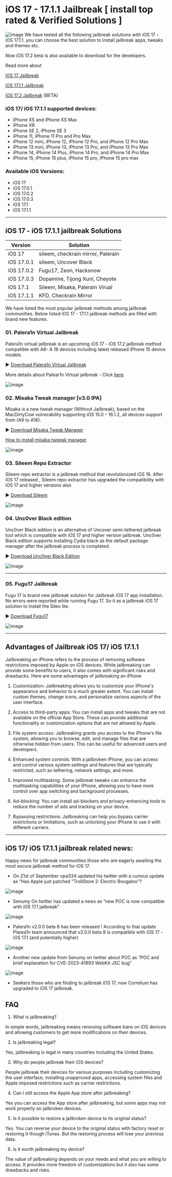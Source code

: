 


# iOS 17 - 17.1.1 Jailbreak [ install top rated & Verified Solutions ]
![image](https://github.com/jbspot/iOS-17-Jailbreak/blob/main/17banner.jpg)
We have tested all the following jailbreak solutions with iOS 17 - iOS 17.1.1. you can choose the best solution to install jailbreak apps, tweaks and themes etc.

Now iOS 17.2 beta is also available to download for the developers.

Read more about

[iOS 17 Jailbreak](https://pangu8.com/ios-17-jailbreak/) 

[iOS 17.1.1 Jailbreak](https://pangu8.com/ios-17-1-jailbreak/)

[iOS 17.2 Jailbreak](https://pangu8.com/ios-17-2-jailbreak/) (BETA)


### iOS 17/ iOS 17.1.1 supported devices:
- iPhone XS and iPhone XS Max
- iPhone XR
- iPhone SE 2, iPhone SE 3
- iPhone 11, iPhone 11 Pro and Pro Max
- iPhone 12 mini, iPhone 12, iPhone 12 Pro, and iPhone 12 Pro Max
- iPhone 13 mini, iPhone 13, iPhone 13 Pro, and iPhone 13 Pro Max
- iPhone 14, iPhone 14 Plus, iPhone 14 Pro, and iPhone 14 Pro Max
- iPhone 15, iPhone 15 plus, iPhone 15 pro, iPhone 15 pro max

### Available iOS Versions:
- iOS 17
- iOS 17.0.1
- iOS 17.0.2
- iOS 17.0.3
- iOS 17.1
- iOS 17.1.1

<hr>

## iOS 17  - iOS 17.1.1 jailbreak Solutions

<p align="center">
  
| Version  | Solution |
| ------------- | ------------- |
| iOS 17  | sileem, checkrain mirror, Palerain  |
| iOS 17.0.1  | sileem, Uncover Black  |
| iOS 17.0.2  | Fugu17, Zeon, Hacksnow  |
| iOS 17.0.3  | Dopamine, Tijong Xuni, Cheyote  | 
| iOS 17.1  | Sileem, Misaka, Palerain Virual  | 
| iOS 17.1.1  | KFD, Checkrain Mirror  | 

</p>

We have listed the most popular jailbreak methods among jailbreak communities. Below listed iOS 17 - 17.1.1 jailbreak methods are filled with brand new features.

### 01. Palera1n Virtual Jailbreak

Palera1n virtual jailbreak is an upcoming iOS 17 - iOS 17.2 jailbreak method compatible with A8- A 16 devices including latest released iPhone 15 device models.

▶ [Download Palera1n Virtual Jailbreak](https://download.pangu8.com/install/palerain-virtual/17/)

More details about Palear1n Virtual jailbreak - Click <a href="https://github.com/jbspot/Palera1n-Jailbreak">here</a>

![image](https://github.com/jbspot/iOS-17-Jailbreak/assets/148752383/4bdf2912-7684-4989-9acf-4c9da0abd9fe)

### 02. Misaka Tweak manager [v3.0 IPA]

Misaka is a new tweak manager (Without Jailbreak), based on the MacDirtyCow vulnerability supporting iOS 15.0 – 16.1.2, all devices support from (A9 to A16).

▶ [Download Misaka Tweak Manager](https://discord.com/channels/1074625970029477919/1091743906342895727)

[How to install misaka tweeak manager](https://pangu8.com/latest/misaka-tweak-manager/#misaka-guide)

![image](https://github.com/jbspot/iOS-17-Jailbreak/blob/main/misaka1711.png)


### 03. Sileem Repo Extractor

Sileem repo extractor is a jailbreak method that revolutionized iOS 16. After iOS 17 released , Sileem repo extractor has upgraded the compatibility with iOS 17 and higher versions also

▶ [Download Sileem](https://en.sileem.com/install/en/process/sileem-app-installer/17/sileem/)

![image](https://github.com/jbspot/iOS-17-Jailbreak/assets/148752383/a97f35de-10e9-40a8-b9ce-de29e526d905)

### 04. Unc0ver Black edition

Unc0ver Black edition is an alternative of Uncover semi-tethered jailbreak tool which is compatible with iOS 17 and higher version jailbreak. Unc0ver Black edition supports installing Cydia black as the default package manager after the jailbreak process is completed. 

▶ [Download Unc0ver Black Edition](https://download.pangu8.com/install/pangu8App*/17/uncover-black/)

![image](https://github.com/jbspot/iOS-17-Jailbreak/assets/148752383/d99b85f3-ecfb-49b7-919b-b9e19178a6be)

<hr>

### 05. Fugu17 Jailbreak

Fugu 17 is brand new jailbreak solution for Jailbreak iOS 17 app installation. No errors were reported while running Fugu 17. So it as a jailbreak iOS 17 solution to install the Sileo lite.

▶ [Download Fugu17](https://download.pangu8.com/install/pangu8App*/17/fugu17/)

![image](https://github.com/jbspot/iOS-17-Jailbreak/assets/148752383/4e0b2e1a-642c-42cf-8a68-6a4cdb06c242)


<hr>

## Advantages of Jailbreak iOS 17/ iOS 17.1.1

Jailbreaking an iPhone refers to the process of removing software restrictions imposed by Apple on iOS devices. While jailbreaking can provide some benefits to users, it also comes with significant risks and drawbacks. Here are some advantages of jailbreaking an iPhone

1. Customization: Jailbreaking allows you to customize your iPhone's appearance and behavior to a much greater extent. You can install custom themes, change icons, and personalize various aspects of the user interface.

2. Access to third-party apps: You can install apps and tweaks that are not available on the official App Store. These can provide additional functionality or customization options that are not allowed by Apple.

3. File system access: Jailbreaking grants you access to the iPhone's file system, allowing you to browse, edit, and manage files that are otherwise hidden from users. This can be useful for advanced users and developers.

4. Enhanced system controls: With a jailbroken iPhone, you can access and control various system settings and features that are typically restricted, such as tethering, network settings, and more.

5. Improved multitasking: Some jailbreak tweaks can enhance the multitasking capabilities of your iPhone, allowing you to have more control over app switching and background processes.

6. Ad-blocking: You can install ad-blockers and privacy-enhancing tools to reduce the number of ads and tracking on your device.

7. Bypassing restrictions: Jailbreaking can help you bypass carrier restrictions or limitations, such as unlocking your iPhone to use it with different carriers.

<hr>

## iOS 17/ iOS 17.1.1 jailbreak related news:

Happy news for jailbreak communities those who are eagerly awaiting the most secure jailbreak method for iOS 17.


- On 21st of September opa334 updated his twitter with a curious update as “Has Apple just patched "TrollStore 2: Electric Boogaloo"?

![image](https://github.com/jbspot/iOS-17-Jailbreak/blob/main/boolagu.png)

- Senumy On twitter has updated a news as “new POC is now compatible with iOS 17.1 jailbreak” 

![image](https://github.com/jbspot/iOS-17-Jailbreak/blob/main/POC-img.png)

- Palera1n v2.0.0 beta 8 has been released ! According to that update Plarea1n team announced that v2.0.0 beta 8  is compatible with iOS 17 - iOS 17.1 (and potentially higher)

![image](https://github.com/jbspot/iOS-17-Jailbreak/blob/main/palerain.jpg)

- Another new update from Senumy on twitter about POC as “POC and brief explanation for CVE-2023-41993 WebKit JSC bug”

![image](https://github.com/jbspot/iOS-17-Jailbreak/blob/main/poccve.jpg)

- Seekers those who are finding to jailbreak iOS 17, now Correlium  has upgraded to iOS 17 jailbreak.


## FAQ

01. What is jailbreaking?

In simple words, jailbreaking means removing software bans on iOS devices and allowing customers to get more modifications on their devices.

02. Is jailbreaking legal?

Yes, jailbreaking is legal in many countries including the United States.

03. Why do people jailbreak their iOS devices?

People jailbreak their devices for various purposes including customizing the user interface, installing unapproved apps, accessing system files and Apple imposed restrictions such as carrier restrictions.

04. Can I still access the Apple App store after jailbreaking?

Yes you can access the App store after jailbreaking, but some apps may not work properly on jailbroken devices.

05. Is it possible to restore a jailbroken device to its original status?

Yes. You can reverse your device to the original status with factory reset or restoring it though iTunes. But the restoring process will lose your previous data.

06. Is it worth jailbreaking my device?

The value of jailbreaking depends on your needs and what you are willing to access. It provides more freedom of customizations but it also has some drawbacks and risks. 




